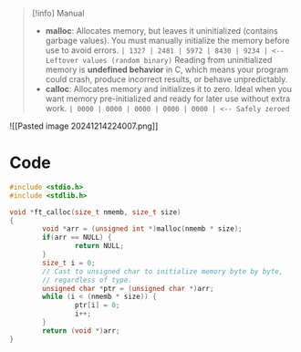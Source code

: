 
>[!info] Manual
> - **malloc**: Allocates memory, but leaves it uninitialized (contains garbage values). You must manually initialize the memory before use to avoid errors. 
>   `| 1327 | 2481 | 5972 | 8430 | 9234 | <-- Leftover values (random binary)`
>   Reading from uninitialized memory is **undefined behavior** in C, which means your program could crash, produce incorrect results, or behave unpredictably.
> -  **calloc**: Allocates memory and initializes it to zero. Ideal when you want memory pre-initialized and ready for later use without extra work.
>   `| 0000 | 0000 | 0000 | 0000 | 0000 | <-- Safely zeroed`

![[Pasted image 20241214224007.png]]
# Code
```c
#include <stdio.h>
#include <stdlib.h>

void *ft_calloc(size_t nmemb, size_t size)
{
        void *arr = (unsigned int *)malloc(nmemb * size);
        if(arr == NULL) {
                return NULL;
        }
        size_t i = 0;
        // Cast to unsigned char to initialize memory byte by byte,
        // regardless of type.
        unsigned char *ptr = (unsigned char *)arr;
        while (i < (nmemb * size)) {
                ptr[i] = 0;
                i++;
        }
        return (void *)arr;
}
```
